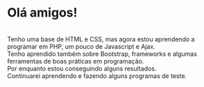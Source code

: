 # Olá amigos!
&nbsp; </br>
Tenho uma base de HTML e CSS, mas agora estou aprendendo a programar em PHP, um pouco de Javascript e Ajax.</br>
Tenho aprendido também sobre Bootstrap, frameworks e algumas ferramentas de boas práticas em programação.</br>
Por enquanto estou conseguindo alguns resultados.</br>
Continuarei aprendendo e fazendo alguns programas de teste.</br>
